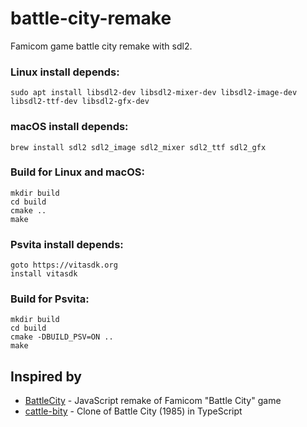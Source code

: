 # battle-city-remake
Famicom game battle city remake with sdl2.

### Linux install depends:
```
sudo apt install libsdl2-dev libsdl2-mixer-dev libsdl2-image-dev libsdl2-ttf-dev libsdl2-gfx-dev
```


### macOS install depends:
```
brew install sdl2 sdl2_image sdl2_mixer sdl2_ttf sdl2_gfx
```


### Build for Linux and macOS:
```
mkdir build
cd build
cmake ..
make
```

### Psvita install depends:
```
goto https://vitasdk.org
install vitasdk
```

### Build for Psvita:
```
mkdir build
cd build
cmake -DBUILD_PSV=ON ..
make
```

## Inspired by

- [BattleCity](https://github.com/newagebegins/BattleCity) - JavaScript remake of Famicom "Battle City" game
- [cattle-bity](https://github.com/dogballs/cattle-bity) - Clone of Battle City (1985) in TypeScript